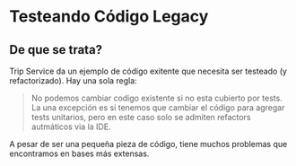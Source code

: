 Testeando Código Legacy
=======================

De que se trata?
----------------
Trip Service da un ejemplo de código exitente que necesita ser testeado (y refactorizado). 
Hay una sola regla: 

> No podemos cambiar codigo existente si no esta cubierto por tests. 
> La una excepción es si tenemos que cambiar el código para agregar tests unitarios, 
> pero en este caso solo se admiten refactors autmáticos via la IDE. 

A pesar de ser una pequeña pieza de código, 
tiene muchos problemas que encontramos en bases más extensas.